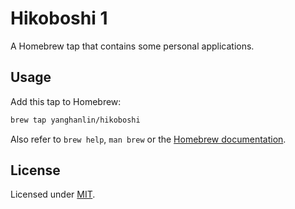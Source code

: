 # Hikoboshi 1

A Homebrew tap that contains some personal applications.

## Usage

<!--
    FIXME: This tap cannot be hosted in repository yanghanlin/hikoboshi-first (as with the Scoop
           bucket as `brew test-bot` will never succeed. See also this thread on GitHub:
           https://github.com/orgs/Homebrew/discussions/3918.
  -->

Add this tap to Homebrew:

```bash
brew tap yanghanlin/hikoboshi
```

Also refer to `brew help`, `man brew` or the [Homebrew documentation](https://docs.brew.sh).

## License

Licensed under [MIT](LICENSE).
